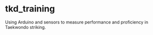 # tkd_training
Using Arduino and sensors to measure performance and proficiency in Taekwondo striking.
